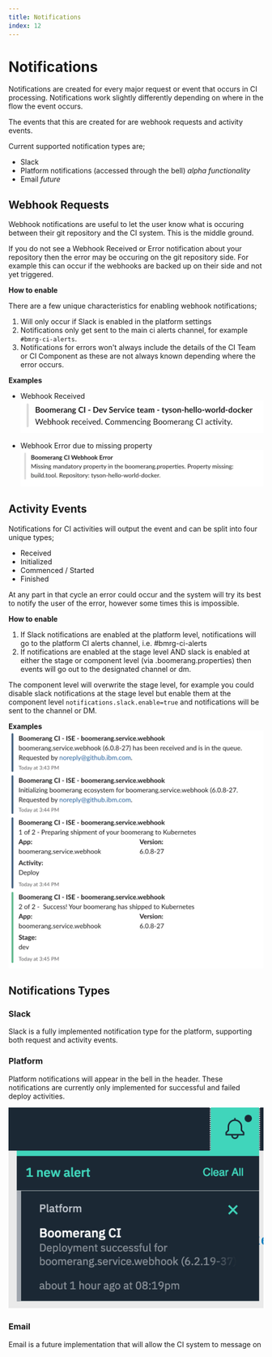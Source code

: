 ```yaml
---
title: Notifications
index: 12
---
```


# Notifications

Notifications are created for every major request or event that occurs in CI processing. Notifications work slightly differently depending on where in the flow the event occurs.

The events that this are created for are webhook requests and activity events.

Current supported notification types are;
- Slack
- Platform notifications (accessed through the bell) _alpha functionality_
- Email _future_

## Webhook Requests

Webhook notifications are useful to let the user know what is occuring between their git repository and the CI system. This is the middle ground.

If you do not see a Webhook Received or Error notification about your repository then the error may be occuring on the git repository side. For example this can occur if the webhooks are backed up on their side and not yet triggered.

**How to enable**

There are a few unique characteristics for enabling webhook notifications;

1. Will only occur if Slack is enabled in the platform settings
2. Notifications only get sent to the main ci alerts channel, for example `#bmrg-ci-alerts`.
3. Notifications for errors won't always include the details of the CI Team or CI Component as these are not always known depending where the error occurs.

**Examples**

- Webhook Received
![Webhook Received](./assets/img/notifications-webhook-received.png)

- Webhook Error due to missing property
![Missing Property](./assets/img/notifications-webhook-missingpropertyerror.png)

## Activity Events

Notifications for CI activities will output the event and can be split into four unique types;
- Received
- Initialized
- Commenced / Started
- Finished

At any part in that cycle an error could occur and the system will try its best to notify the user of the error, however some times this is impossible.

**How to enable**

1. If Slack notifications are enabled at the platform level, notifications will go to the platform CI alerts channel, i.e. #bmrg-ci-alerts
2. If notifications are enabled at the stage level AND slack is enabled at either the stage or component level (via .boomerang.properties) then events will go out to the designated channel or dm.

The component level will overwrite the stage level, for example you could disable slack notifications at the stage level but enable them at the component level `notifications.slack.enable=true` and notifications will be sent to the channel or DM.

**Examples**
![Activity Notifications](./assets/img/notifications-ci.png)

## Notifications Types

### Slack

Slack is a fully implemented notification type for the platform, supporting both request and activity events.

### Platform

Platform notifications will appear in the bell in the header. These notifications are currently only implemented for successful and failed deploy activities.

![Activity Notifications](./assets/img/notifications-platform.png)

### Email

Email is a future implementation that will allow the CI system to message on 